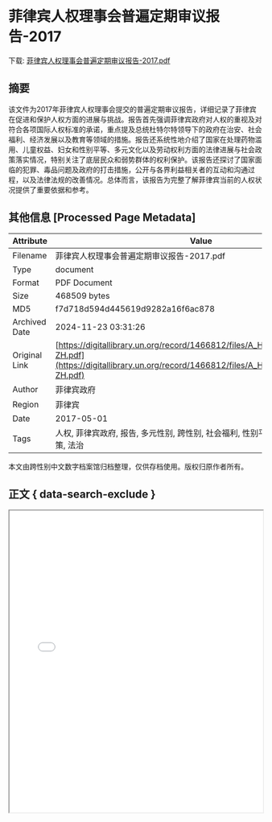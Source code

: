 # 菲律宾人权理事会普遍定期审议报告-2017

<!-- tcd_download_link -->
下载: <a href="../菲律宾人权理事会普遍定期审议报告-2017.pdf" download>菲律宾人权理事会普遍定期审议报告-2017.pdf</a>
<!-- tcd_download_link_end -->

## 摘要

<!-- tcd_abstract -->
该文件为2017年菲律宾人权理事会提交的普遍定期审议报告，详细记录了菲律宾在促进和保护人权方面的进展与挑战。报告首先强调菲律宾政府对人权的重视及对符合各项国际人权标准的承诺，重点提及总统杜特尔特领导下的政府在治安、社会福利、经济发展以及教育等领域的措施。报告还系统性地介绍了国家在处理药物滥用、儿童权益、妇女和性别平等、多元文化以及劳动权利方面的法律进展与社会政策落实情况，特别关注了底层民众和弱势群体的权利保护。该报告还探讨了国家面临的犯罪、毒品问题及政府的打击措施，公开与各界利益相关者的互动和沟通过程，以及法律法规的改善情况。总体而言，该报告为完整了解菲律宾当前的人权状况提供了重要依据和参考。

<!-- tcd_abstract_end -->

## 其他信息 [Processed Page Metadata]

| Attribute       | Value                                  |
|-----------------|----------------------------------------|
| Filename        | 菲律宾人权理事会普遍定期审议报告-2017.pdf                             |
| Type            | document                                 |
| Format          | PDF Document                               |
| Size            | 468509 bytes                           |
| MD5             | f7d718d594d445619d9282a16f6ac878                                  |
| Archived Date   | 2024-11-23 03:31:26                             |
| Original Link   | [https://digitallibrary.un.org/record/1466812/files/A_HRC_WG.6_27_PHL_1-ZH.pdf](https://digitallibrary.un.org/record/1466812/files/A_HRC_WG.6_27_PHL_1-ZH.pdf)                         |
| Author          | 菲律宾政府                               |
| Region          | 菲律宾                               |
| Date            | 2017-05-01                                 |
| Tags            | 人权, 菲律宾政府, 报告, 多元性别, 跨性别, 社会福利, 性别平等, 儿童权益, 毒品政策, 法治                                 |

本文由跨性别中文数字档案馆归档整理，仅供存档使用。版权归原作者所有。


## 正文 { data-search-exclude }

<!-- tcd_main_text -->
<iframe src="../菲律宾人权理事会普遍定期审议报告-2017.pdf" width="100%" height="600px">
    <p>无法显示PDF，请下载查看。</p>
</iframe>
<!-- tcd_main_text_end -->

